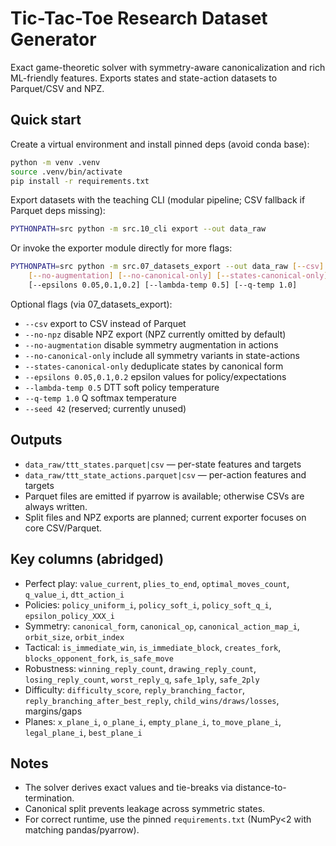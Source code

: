 # Tic-Tac-Toe Research Dataset Generator

Exact game-theoretic solver with symmetry-aware canonicalization and rich ML-friendly features. Exports states and state-action datasets to Parquet/CSV and NPZ.

## Quick start

Create a virtual environment and install pinned deps (avoid conda base):

```bash
python -m venv .venv
source .venv/bin/activate
pip install -r requirements.txt
```

Export datasets with the teaching CLI (modular pipeline; CSV fallback if Parquet deps missing):

```bash
PYTHONPATH=src python -m src.10_cli export --out data_raw
```

Or invoke the exporter module directly for more flags:

```bash
PYTHONPATH=src python -m src.07_datasets_export --out data_raw [--csv] [--no-npz] \
	[--no-augmentation] [--no-canonical-only] [--states-canonical-only] \
	[--epsilons 0.05,0.1,0.2] [--lambda-temp 0.5] [--q-temp 1.0]
```

Optional flags (via 07_datasets_export):

- `--csv` export to CSV instead of Parquet
- `--no-npz` disable NPZ export (NPZ currently omitted by default)
- `--no-augmentation` disable symmetry augmentation in actions
- `--no-canonical-only` include all symmetry variants in state-actions
- `--states-canonical-only` deduplicate states by canonical form
- `--epsilons 0.05,0.1,0.2` epsilon values for policy/expectations
- `--lambda-temp 0.5` DTT soft policy temperature
- `--q-temp 1.0` Q softmax temperature
- `--seed 42` (reserved; currently unused)

## Outputs

- `data_raw/ttt_states.parquet|csv` — per-state features and targets
- `data_raw/ttt_state_actions.parquet|csv` — per-action features and targets
- Parquet files are emitted if pyarrow is available; otherwise CSVs are always written.
- Split files and NPZ exports are planned; current exporter focuses on core CSV/Parquet.

## Key columns (abridged)

- Perfect play: `value_current`, `plies_to_end`, `optimal_moves_count`, `q_value_i`, `dtt_action_i`
- Policies: `policy_uniform_i`, `policy_soft_i`, `policy_soft_q_i`, `epsilon_policy_XXX_i`
- Symmetry: `canonical_form`, `canonical_op`, `canonical_action_map_i`, `orbit_size`, `orbit_index`
- Tactical: `is_immediate_win`, `is_immediate_block`, `creates_fork`, `blocks_opponent_fork`, `is_safe_move`
- Robustness: `winning_reply_count`, `drawing_reply_count`, `losing_reply_count`, `worst_reply_q`, `safe_1ply`, `safe_2ply`
- Difficulty: `difficulty_score`, `reply_branching_factor`, `reply_branching_after_best_reply`, `child_wins/draws/losses`, margins/gaps
- Planes: `x_plane_i`, `o_plane_i`, `empty_plane_i`, `to_move_plane_i`, `legal_plane_i`, `best_plane_i`

## Notes

- The solver derives exact values and tie-breaks via distance-to-termination.
- Canonical split prevents leakage across symmetric states.
- For correct runtime, use the pinned `requirements.txt` (NumPy<2 with matching pandas/pyarrow).
